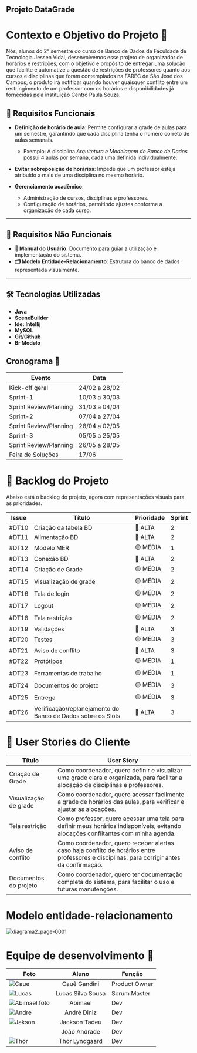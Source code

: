 ## Projeto DataGrade ##

# Contexto e Objetivo do Projeto 🎯

Nós, alunos do 2° semestre do curso de Banco de Dados da Faculdade de Tecnologia Jessen Vidal, desenvolvemos esse projeto de organizador de horários e restrições, com o objetivo e propósito de entregar uma solução que facilite e automatize a questão de restrições de professores quanto aos cursos e disciplinas que foram contemplados na FAREC de São José dos Campos, o produto irá notificar quando houver quaisquer conflito entre um restringimento de um professor com os horários e disponibilidades já fornecidas pela instituição Centro Paula Souza.

## 🚀 Requisitos Funcionais

- **Definição de horário de aula**: Permite configurar a grade de aulas para um semestre, garantindo que cada disciplina tenha o número correto de aulas semanais.  
  - Exemplo: A disciplina _Arquitetura e Modelagem de Banco de Dados_ possui 4 aulas por semana, cada uma definida individualmente.
  
- **Evitar sobreposição de horários**: Impede que um professor esteja atribuído a mais de uma disciplina no mesmo horário.

- **Gerenciamento acadêmico**:
  - Administração de cursos, disciplinas e professores.
  - Configuração de horários, permitindo ajustes conforme a organização de cada curso.

---

## 📖 Requisitos Não Funcionais

- **📘 Manual do Usuário**: Documento para guiar a utilização e implementação do sistema.
- **🗂️ Modelo Entidade-Relacionamento**: Estrutura do banco de dados representada visualmente.

---

## 🛠 Tecnologias Utilizadas
- **Java**
- **SceneBuilder**
- **Ide: Intellij**
- **MySQL**
- **Git/Github**
- **Br Modelo**


## Cronograma 📅

  | Evento | Data |
  | --- | --- |
  | Kick-off geral | 24/02 a 28/02 |
  | Sprint-1 | 10/03 a 30/03 |
  | Sprint Review/Planning | 31/03 a 04/04 |
  | Sprint-2 | 07/04 a 27/04 |
  | Sprint Review/Planning | 28/04 a 02/05 |
  | Sprint-3 | 05/05 a 25/05 |
  | Sprint Review/Planning | 26/05 a 28/05 |
  | Feira de Soluções | 17/06 |

# 📌 Backlog do Projeto

Abaixo está o backlog do projeto, agora com representações visuais para as prioridades.

| Issue | Título | Prioridade | Sprint |
|--------|--------|------------|--------|
| #DT10 | Criação da tabela BD | 🔴 ALTA | 2 |
| #DT11 | Alimentação BD | 🔴 ALTA | 2 |
| #DT12 | Modelo MER | 🟡 MÉDIA | 1 |
| #DT13 | Conexão BD | 🔴 ALTA | 2 |
| #DT14 | Criação de Grade | 🟡 MÉDIA | 2 |
| #DT15 | Visualização de grade | 🟡 MÉDIA | 2 |
| #DT16 | Tela de login | 🟡 MÉDIA | 2 |
| #DT17 | Logout | 🟡 MÉDIA | 2 |
| #DT18 | Tela restrição | 🟡 MÉDIA | 2 |
| #DT19 | Validações | 🔴 ALTA | 3 |
| #DT20 | Testes | 🟡 MÉDIA | 3 |
| #DT21 | Aviso de conflito | 🔴 ALTA | 3 |
| #DT22 | Protótipos | 🟡 MÉDIA | 1 |
| #DT23 | Ferramentas de trabalho | 🟡 MÉDIA | 1 |
| #DT24 | Documentos do projeto | 🟡 MÉDIA | 3 |
| #DT25 | Entrega | 🟡 MÉDIA | 3 |
| #DT26 | Verificação/replanejamento do Banco de Dados sobre os Slots | 🔴 ALTA | 3 |


# 📌 User Stories do Cliente

| Título | User Story |
|--------|------------|
| Criação de Grade | Como coordenador, quero definir e visualizar uma grade clara e organizada, para facilitar a alocação de disciplinas e professores. |
| Visualização de grade | Como coordenador, quero acessar facilmente a grade de horários das aulas, para verificar e ajustar as alocações. |
| Tela restrição | Como professor, quero acessar uma tela para definir meus horários indisponíveis, evitando alocações conflitantes com minha agenda. |
| Aviso de conflito | Como coordenador, quero receber alertas caso haja conflito de horários entre professores e disciplinas, para corrigir antes da confirmação. |
| Documentos do projeto | Como coordenador, quero ter documentação completa do sistema, para facilitar o uso e futuras manutenções. |


# Modelo entidade-relacionamento 

![diagrama2_page-0001](https://github.com/user-attachments/assets/55ca95b2-a6ee-40d9-b9c6-89d604b67ac0)


# Equipe de desenvolvimento 👥

| Foto | Aluno | Função                                                                                                  |
|-|-|-|
| ![Caue](https://github.com/user-attachments/assets/f77aad10-6dff-4e73-83e5-218d90bd2652) | <div align="center"> Cauê Gandini | Product Owner |
| ![Lucas](https://github.com/user-attachments/assets/0063daa4-e83e-4d22-9d76-71b5482d56df) | <div align="center"> Lucas Silva Sousa | Scrum Master |
| ![Abimael foto](https://github.com/user-attachments/assets/e402d840-1f14-48db-aceb-6931bd62bd86) |<div align="center"> Abimael | Dev |
| ![Andre](https://github.com/user-attachments/assets/e5b1612b-3685-41b8-900f-9d3ed0f48697) |<div align="center"> André Diniz | Dev|
| ![Jakson](https://github.com/user-attachments/assets/c5c1f6c3-c145-4e98-be5f-4f4a281fbdb3) | <div align="center"> Jackson Tadeu | Dev |
|  | <div align="center"> João Andrade | Dev |
| ![Thor](https://github.com/user-attachments/assets/1953daad-e890-47b8-b646-3e40af462d2c) | <div align="center"> Thor Lyndgaard | Dev |
